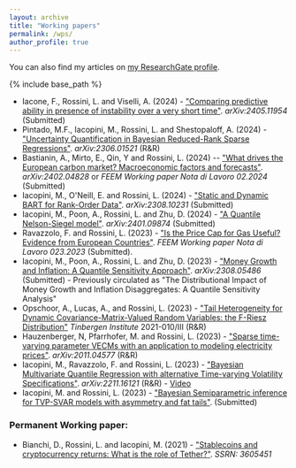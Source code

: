 ```yaml
---
layout: archive
title: "Working papers"
permalink: /wps/
author_profile: true
---
```


You can also find my articles on <a href="https://www.researchgate.net/profile/Luca-Rossini-2">my ResearchGate profile</a>.

{% include base_path %}

* Iacone, F., Rossini, L. and Viselli, A. (2024) - ["Comparing predictive ability in presence of instability over a very short time"](https://arxiv.org/abs/2405.11954). _arXiv:2405.11954_ (Submitted)
* Pintado, M.F., Iacopini, M., Rossini, L. and Shestopaloff, A. (2024) - ["Uncertainty Quantification in Bayesian Reduced-Rank Sparse Regressions"](https://arxiv.org/abs/2306.01521). _arXiv:2306.01521_ (R&R)
* Bastianin, A., Mirto, E., Qin, Y and Rossini, L. (2024) -- ["What drives the European carbon market? Macroeconomic factors and forecasts"](https://arxiv.org/abs/2402.04828). _arXiv:2402.04828_ or _FEEM Working paper Nota di Lavoro 02.2024_ (Submitted)
* Iacopini, M., O'Neill, E. and Rossini, L. (2024) - ["Static and Dynamic BART for Rank-Order Data"](https://arxiv.org/abs/2308.10231). _arXiv:2308.10231_ (Submitted)
* Iacopini, M., Poon, A., Rossini, L. and Zhu, D. (2024) - ["A Quantile Nelson-Siegel model"](https://arxiv.org/abs/2401.09874). _arXiv:2401.09874_ (Submitted)
* Ravazzolo, F. and Rossini, L. (2023) - ["Is the Price Cap for Gas Useful? Evidence from European Countries"](https://www.feem.it/publications/is-the-price-cap-for-gas-useful-evidence-from-european-countries/). _FEEM Working paper Nota di Lavoro 023.2023_ (Submitted).
* Iacopini, M., Poon, A., Rossini, L. and Zhu, D. (2023) - ["Money Growth and Inflation: A Quantile Sensitivity Approach"](https://arxiv.org/abs/2308.05486). _arXiv:2308.05486_ (Submitted) - Previously circulated as "The Distributional Impact of Money Growth and Inflation Disaggregates: A Quantile Sensitivity Analysis"
* Opschoor, A., Lucas, A., and Rossini, L. (2023) - ["Tail Heterogeneity for Dynamic Covariance-Matrix-Valued Random Variables: the F-Riesz Distribution"](https://tinbergen.nl/discussion-paper/6023/21-010-iii-tail-heterogeneity-for-dynamic-covariance-matrices-the-f-riesz-distribution) _Tinbergen Institute_ 2021-010/III (R&R)
* Hauzenberger, N, Pfarrhofer, M. and Rossini, L. (2023) - ["Sparse time-varying parameter VECMs with an application to modeling electricity prices"](https://arxiv.org/abs/2011.04577). _arXiv:2011.04577_ (R&R)
* Iacopini, M., Ravazzolo, F. and Rossini, L. (2023) - ["Bayesian Multivariate Quantile Regression with alternative Time-varying Volatility Specifications"](https://arxiv.org/abs/2211.16121). _arXiv:2211.16121_ (R&R) - [Video](https://www.youtube.com/watch?v=IsR1Fg_jSdg&t=412s)
* Iacopini, M. and Rossini, L. (2023) - ["Bayesian Semiparametric inference for TVP-SVAR models with asymmetry and fat tails"](). (Submitted)

### Permanent Working paper:
* Bianchi, D., Rossini, L. and Iacopini, M. (2021) - ["Stablecoins and cryptocurrency returns: What is the role of Tether?"](https://papers.ssrn.com/sol3/papers.cfm?abstract_id=3605451). _SSRN: 3605451_

